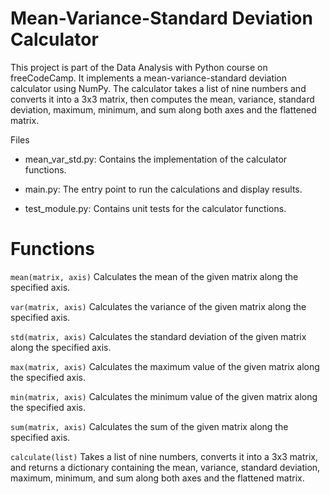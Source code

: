 # Mean-Variance-Standard Deviation Calculator
This project is part of the Data Analysis with Python course on freeCodeCamp. It implements a mean-variance-standard deviation calculator using NumPy. The calculator takes a list of nine numbers and converts it into a 3x3 matrix, then computes the mean, variance, standard deviation, maximum, minimum, and sum along both axes and the flattened matrix.

Files
- mean_var_std.py: Contains the implementation of the calculator functions.

- main.py: The entry point to run the calculations and display results.

- test_module.py: Contains unit tests for the calculator functions.

# Functions
`mean(matrix, axis)`
Calculates the mean of the given matrix along the specified axis.

`var(matrix, axis)`
Calculates the variance of the given matrix along the specified axis.

`std(matrix, axis)`
Calculates the standard deviation of the given matrix along the specified axis.

`max(matrix, axis)`
Calculates the maximum value of the given matrix along the specified axis.

`min(matrix, axis)`
Calculates the minimum value of the given matrix along the specified axis.

`sum(matrix, axis)`
Calculates the sum of the given matrix along the specified axis.

`calculate(list)`
Takes a list of nine numbers, converts it into a 3x3 matrix, and returns a dictionary containing the mean, variance, standard deviation, maximum, minimum, and sum along both axes and the flattened matrix.


